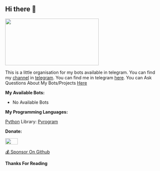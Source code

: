 ## Hi there 👋

<img src="https://te.legra.ph/file/d33916d8cc33ff5cd7056.jpg" width=300 height=150>

This is a little organisation for my bots available in telegram. You can find my [channel](https://thehtmluser.t.me) in [telegram](telegram.org).
You can find me in telegram [here](https://thehtmluser.t.me). You can Ask Questions About My Bots/Projects [Here](https://tgdevchat.t.me)

**My Available Bots:**

* No Available Bots

**My Programming Languages:**

[Python](https://www.google.com/url?sa=t&source=web&rct=j&url=https://www.python.org/&ved=2ahUKEwj849CN9Mv9AhWF5nMBHUvGCNMQFnoECBQQAQ&usg=AOvVaw0QREvGsjwHKp2GtoYvs1JH) Library: [Pyrogram](https://docs.pyrogram.org/)

**Donate:**

<a href="https://pay.upilink.in/pay/9544670463.wallet@paytm"><img src="https://upload.wikimedia.org/wikipedia/commons/e/e1/UPI-Logo-vector.svg" width=40 height=20></a>

[💰 Sponsor On Github](https://github.com/sponsors/vi2k6/card)

**Thanks For Reading**
